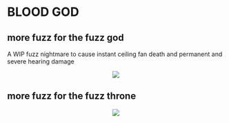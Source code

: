 # BLOOD GOD
## more fuzz for the fuzz god

A WIP fuzz nightmare to cause instant ceiling fan death and permanent and severe hearing damage
<p align="center">
  <img src="https://user-images.githubusercontent.com/38221014/227438859-ef2a2c6f-4ec4-4b6d-bcd3-1ddbbf50bda7.png" />
</p>

## more fuzz for the fuzz throne
<p align="center">
  <img src="https://user-images.githubusercontent.com/38221014/226246283-4418870f-a200-4514-bd7b-355e2c245db6.png" />
</p>

